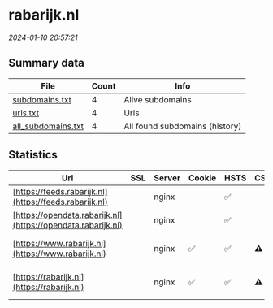 # rabarijk.nl
*2024-01-10 20:57:21*
## Summary data
| File       | Count | Info |
|------------|-------|------|
|[subdomains.txt](/data/rabarijk.nl/subdomains.txt)|4|Alive subdomains|
|[urls.txt](/data/rabarijk.nl/urls.txt)|4|Urls|
|[all_subdomains.txt](/data/rabarijk.nl/all_subdomains.txt)|4|All found subdomains (history)|
## Statistics
| Url | SSL | Server | Cookie | HSTS | CSP | XFO | XXP | RP | Tech |Title |
|------------|-------|------|------|------|------|------|------|------|------|------|
|[https://feeds.rabarijk.nl](https://feeds.rabarijk.nl)| |nginx| |:white_check_mark: | | :white_check_mark: | :white_check_mark: | :white_check_mark: |HSTS Nginx||
|[https://opendata.rabarijk.nl](https://opendata.rabarijk.nl)| |nginx| |:white_check_mark: | | :white_check_mark: | :white_check_mark: | :white_check_mark: |HSTS Nginx||
|[https://www.rabarijk.nl](https://www.rabarijk.nl)| |nginx|:white_check_mark: |:white_check_mark: |:warning: | :white_check_mark: | :white_check_mark: | :white_check_mark: |Bloomreach HSTS Java Nginx|Home | RABA|
|[https://rabarijk.nl](https://rabarijk.nl)| |nginx|:white_check_mark: |:white_check_mark: |:warning: | :white_check_mark: | :white_check_mark: | :white_check_mark: |HSTS Nginx|301 Moved Perman...|